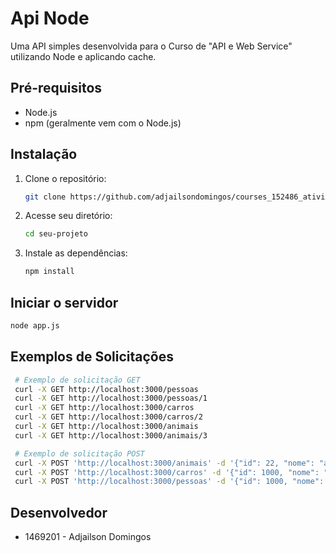 # Api Node

Uma API simples desenvolvida para o Curso de "API e Web Service" utilizando Node e aplicando cache.

## Pré-requisitos

- Node.js
- npm (geralmente vem com o Node.js)

## Instalação

1. Clone o repositório:

   ```bash
   git clone https://github.com/adjailsondomingos/courses_152486_atividade1.git
   ```

2. Acesse seu diretório:
   
   ```bash
   cd seu-projeto
   ```

3. Instale as dependências:
   
   ```bash
   npm install
   ```

## Iniciar o servidor
   
   ```bash
   node app.js
   ```
  
## Exemplos de Solicitações

   ```bash
    # Exemplo de solicitação GET
    curl -X GET http://localhost:3000/pessoas
    curl -X GET http://localhost:3000/pessoas/1
    curl -X GET http://localhost:3000/carros
    curl -X GET http://localhost:3000/carros/2
    curl -X GET http://localhost:3000/animais
    curl -X GET http://localhost:3000/animais/3

    # Exemplo de solicitação POST
    curl -X POST 'http://localhost:3000/animais' -d '{"id": 22, "nome": "abelha" }' --header 'Content-Type: application/json'
    curl -X POST 'http://localhost:3000/carros' -d '{"id": 1000, "nome": "Jeep"}' --header 'Content-Type: application/json'
    curl -X POST 'http://localhost:3000/pessoas' -d '{"id": 1000, "nome": "Paulo"}' --header 'Content-Type: application/json'
   ```

## Desenvolvedor
- 1469201 - Adjailson Domingos
